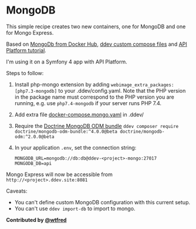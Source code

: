 # MongoDB

This simple recipe creates two new containers, one for MongoDB and one for Mongo Express.

Based on [MongoDb from Docker Hub](https://hub.docker.com/_/mongo?tab=description#-via-docker-stack-deploy-or-docker-compose), [ddev custom compose files](https://ddev.readthedocs.io/en/stable/users/extend/custom-compose-files/) and [API Platform tutorial](https://api-platform.com/docs/core/mongodb/#enabling-mongodb-support).

I'm using it on a Symfony 4 app with API Platform.

Steps to follow:

1. Install php-mongo extension by adding `webimage_extra_packages: [php7.3-mongodb]` to your .ddev/config.yaml. Note that the PHP version in the package name must correspond to the PHP version you are running, e.g. use `php7.4-mongodb` if your server runs PHP 7.4.

2. Add extra file [docker-compose.mongo.yaml](docker-compose.mongo.yaml) in .ddev/

3. Require the [Doctrine MongoDB ODM bundle](https://github.com/doctrine/DoctrineMongoDBBundle)
    `ddev composer require doctrine/mongodb-odm-bundle:^4.0.0@beta doctrine/mongodb-odm:^2.0.0@beta`

4. In your application `.env`, set the connection string:

    ```
    MONGODB_URL=mongodb://db:db@ddev-<project>-mongo:27017
    MONGODB_DB=api
    ```

Mongo Express will now be accessible from `http://<project>.ddev.site:8081`

Caveats:

* You can't define custom MongoDB configuration with this current setup.
* You can't use `ddev import-db` to import to mongo.

**Contributed by [@wtfred](https://github.com/wtfred)**
